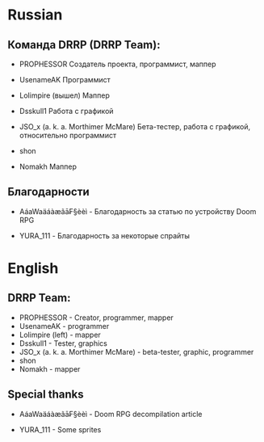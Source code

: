 # Russian
## Команда DRRP (DRRP Team):

 - PROPHESSOR <xentezeATgmailDOTcom>
	Создатель проекта, программист, маппер
	
 - UsenameAK
	Программист
	
 - Lolimpire (вышел)
	Маппер
	
 - Dsskull1
	Работа с графикой
	
 - JSO_x (a. k. a. Morthimer McMare) 
	Бета-тестер, работа с графикой, относительно программист
	
 - shon
 
 - Nomakh
	Маппер
 
## Благодарности

 - AáaWaäáàæãā₣§èèì - Благодарность за статью по устройству Doom RPG
 
 - YURA_111 - Благодарность за некоторые спрайты
 
# English
## DRRP Team:

 - PROPHESSOR <xentezeATgmailDOTcom> - Creator, programmer, mapper
 - UsenameAK - programmer
 - Lolimpire (left) - mapper
 - Dsskull1 - Tester, graphics
 - JSO_x (a. k. a. Morthimer McMare) - beta-tester, graphic, programmer
 - shon
 - Nomakh - mapper
 
## Special thanks

 - AáaWaäáàæãā₣§èèì - Doom RPG decompilation article
 
 - YURA_111 - Some sprites